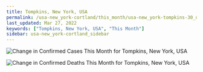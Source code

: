 ```yaml
---
title: Tompkins, New York, USA
permalink: /usa-new_york-cortland/this_month/usa-new_york-tompkins-30_days.html
last_updated: Mar 27, 2022
keywords: ["Tompkins, New York, USA", "This Month"]
sidebar: usa-new_york-cortland_sidebar
---
```


![Change in Confirmed Cases This Month for Tompkins, New York, USA](/covid_tracker/images/graphs/usa-new_york-tompkins-delta_confirmed-30_days_graph.png)

![Change in Confirmed Deaths This Month for Tompkins, New York, USA](/covid_tracker/images/graphs/usa-new_york-tompkins-delta_deaths-30_days_graph.png)
